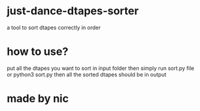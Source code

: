 # just-dance-dtapes-sorter
a tool to sort dtapes correctly in order
# how to use?
put all the dtapes you want to sort in input folder then simply run sort.py file or python3 sort.py then all the sorted dtapes should be in output
# made by nic
